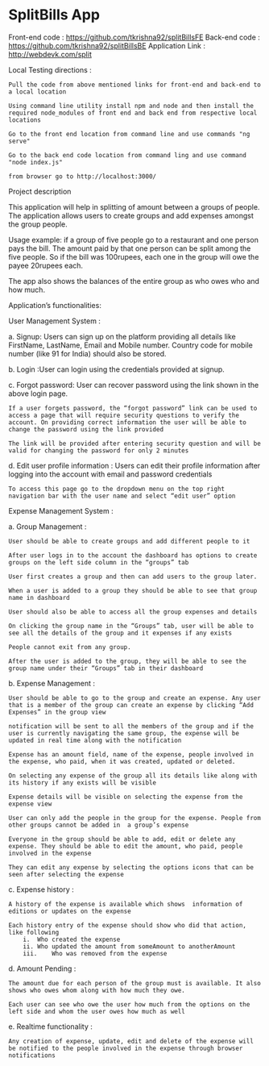 # SplitBills App

Front-end code : https://github.com/tkrishna92/splitBillsFE
Back-end code : https://github.com/tkrishna92/splitBillsBE
Application Link : http://webdevk.com/split

Local Testing directions :
	
	Pull the code from above mentioned links for front-end and back-end to a local location
	
	Using command line utility install npm and node and then install the required node_modules of front end and back end from respective local locations
	
	Go to the front end location from command line and use commands "ng serve"

	Go to the back end code location from command ling and use command "node index.js"

	from browser go to http://localhost:3000/
	

Project description

This application will help in splitting of amount between a groups of people. The application allows users to create groups and add expenses amongst the group people.  

Usage example:  if a group of five people go to a restaurant and one person pays the bill. The amount paid by that one person can be split among the five people. So if the bill was 100rupees, each one in the group will owe the payee 20rupees each. 

The app also shows the balances of the entire group as who owes who and how much. 

Application’s functionalities: 

User Management System : 

a.	Signup:	Users can sign up on the platform providing all details like FirstName, LastName, Email and Mobile number. Country code for mobile number (like 91 for India) should also be stored.

b.	Login :User can login using the credentials provided at signup.

c.	Forgot password: User can recover password using the link shown in the above login page. 

	If a user forgets password, the “forgot password” link can be used to access a page that will require security questions to verify the account. On providing correct information the user will be able to change the password using the link provided
	
	The link will be provided after entering security question and will be valid for changing the password for only 2 minutes

d.	Edit user profile information : Users can edit their profile information after logging into the account with email and password credentials

	To access this page go to the dropdown menu on the top right navigation bar with the user name and select “edit user” option


Expense Management System : 

a.	Group Management : 

	User should be able to create groups and add different people to it
	
	After user logs in to the account the dashboard has options to create groups on the left side column in the “groups” tab

	User first creates a group and then can add users to the group later. 

	When a user is added to a group they should be able to see that group name in dashboard

	User should also be able to access all the group expenses and details
	
	On clicking the group name in the “Groups” tab, user will be able to see all the details of the group and it expenses if any exists 

	People cannot exit from any group.

	After the user is added to the group, they will be able to see the group name under their “Groups” tab in their dashboard

b. 	Expense Management : 
	
	User should be able to go to the group and create an expense. Any user that is a member of the group can create an expense by clicking “Add Expenses” in the group view 
	
	notification will be sent to all the members of the group and if the user is currently navigating the same group, the expense will be updated in real time along with the notification 

	Expense has an amount field, name of the expense, people involved in the expense, who paid, when it was created, updated or deleted.

	On selecting any expense of the group all its details like along with its history if any exists will be visible 
	
	Expense details will be visible on selecting the expense from the expense view
	
	User can only add the people in the group for the expense. People from other groups cannot be added in  a group’s expense
	
	Everyone in the group should be able to add, edit or delete any expense. They should be able to edit the amount, who paid, people involved in the expense

	They can edit any expense by selecting the options icons that can be seen after selecting the expense

c.	Expense history : 
	
	A history of the expense is available which shows  information of editions or updates on the expense
	
	Each history entry of the expense should show who did that action, like following
		i.	Who created the expense
		ii.	Who updated the amount from someAmount to anotherAmount
		iii.	Who was removed from the expense

	
d.	Amount Pending :

	The amount due for each person of the group must is available. It also shows who owes whom along with how much they owe.
	
	Each user can see who owe the user how much from the options on the left side and whom the user owes how much as well 

	
e.	Realtime functionality : 

	Any creation of expense, update, edit and delete of the expense will be notified to the people involved in the expense through browser notifications 
